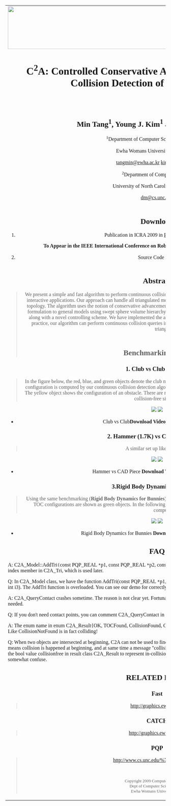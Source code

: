 <div>
<table cellpadding='0' width='930' border='0' cellspacing='0'>
<tr>
<td align='center' height='50'>
<img src='http://graphics.ewha.ac.kr/C2A/figs/models.jpg' border='0' width='938' height='134'>
<p align='center'><font face='verdana'><font face='verdana'>
<h1>C<sup>2</sup>A: Controlled Conservative Advancement for Continuous Collision Detection of Polygonal Models</h1>
<br><br>
<font face='Times New Roman'><font size='3'>
<h2>Min Tang<sup>1</sup>,  Young J. Kim<sup>1</sup> and Dinesh Manocha<sup>2</sup></h2>

<sup>1</sup>Department of Computer Science & Engineering<br>
<br>
Ewha Womans University, Seoul, Korea<br>
<br>
<a href='mailto:tangmin@ewha.ac.kr'>tangmin@ewha.ac.kr</a>  <a href='mailto:kimy@ewha.ac.kr'>kimy@ewha.ac.kr</a>

<sup>2</sup>Department of Computer Science<br>
<br>
University of North Carolina at Chapel Hill<br>
<br>
<a href='mailto:dm@cs.unc.edu'>dm@cs.unc.edu</a>
<br><br>
<h2>Download</h2>

1. Publication in ICRA 2009 in <a href='http://graphics.ewha.ac.kr/C2A/C2A.pdf'>PDF</a>  (698KBytes), <a href='http://graphics.ewha.ac.kr/C2A/bibtex_c2a.txt'>BibTex</a>

<b>To Appear in the IEEE International Conference on Robotics and Automation,  May 12 - 17, Japan, 2009.</b>



2. Source Code in <a href='http://code.google.com/p/c2a-ewha'>C++</a><img src='http://graphics.ewha.ac.kr/C2A/new.gif' />
<br><br>


<p align='left'>
<h2>Abstract</h2>

<blockquote>We present a simple and fast algorithm to perform continuous collision detection between polygonal models undergoing rigid motion for interactive applications. Our approach can handle all triangulated models and makes no assumption about the underlying geometry and topology. The algorithm uses the notion of conservative advancement (CA), originally developed for convex polytopes. We extend this formulation to general models using swept sphere volume hierarchy and present a compact formulation to compute the motion bounds along with a novel controlling scheme. We have implemented the algorithm and highlight its performance on various benchmarks. In practice, our algorithm can perform continuous collision queries in few milli-seconds on models composed of tens of thousands of triangles.<br>
<br>
<h2>Benchmarking Scenarios</h2></blockquote>

<h3>1. Club vs Club (104.8K)</h3>
<blockquote>In the figure below, the red, blue, and green objects denote the club model at initial, final and TOC configurations respectively. The TOC configuration is computed by our continuous collision detection algorithm after linearly interpolating the initial and final configurations. The yellow object shows the configuration of an obstacle. There are more than 200 simulation steps in the benchmark, and in all trials no collision-free situation exists.</blockquote>

<img src='http://graphics.ewha.ac.kr/C2A/figs/Club.jpg' />

<img src='http://graphics.ewha.ac.kr/C2A/figs/timing%20of%20Club.jpg' />

<ul><li>Club vs Club<b>Download Video in WMV <a href='http://graphics.ewha.ac.kr/C2A/Videos/club.wmv'><img src='http://graphics.ewha.ac.kr/C2A/figs/WM.gif' /></a> (0.7MBytes)</b></li></ul>

<h3>2. Hammer (1.7K) vs CAD Piece (2.6K)</h3>
<blockquote>A similar set up like the benchmark 1.</blockquote>

<img src='http://graphics.ewha.ac.kr/C2A/figs/hammer.jpg' />

<img src='http://graphics.ewha.ac.kr/C2A/figs/timing%20of%20hammer.jpg' />

<ul><li>Hammer vs CAD Piece <b>Download Video in WMV <a href='http://graphics.ewha.ac.kr/C2A/Videos/hammer&cad.wmv'><img src='http://graphics.ewha.ac.kr/C2A/figs/WM.gif' /></a>(0.4MBytes)</b></li></ul>

<h3>3.Rigid Body Dynamics for Bunnies</h3>

<blockquote>Using the same benchmarking (<b>Rigid Body Dynamics for Bunnies</b>) setup as FAST: <a href='http://graphics.ewha.ac.kr/FAST/'>http://graphics.ewha.ac.kr/FAST/</a>
In the figure, the TOC configurations are shown as green objects. In the following graph, "<code>*</code>" shows the simulation steps when the TOC should be computed.</blockquote>

<img src='http://graphics.ewha.ac.kr/C2A/figs/dybunny.jpg' />

<img src='http://graphics.ewha.ac.kr/C2A/figs/timing%20of%20dybunny.jpg' />

<ul><li>Rigid Body Dynamics for Bunnies <b>Download Video in WMV  <a href='http://graphics.ewha.ac.kr/C2A/Videos/dybunny.wmv'><img src='http://graphics.ewha.ac.kr/C2A/figs/WM.gif' /></a>(0.5MBytes)</b>
<br></li></ul>

<h2>FAQ</h2>

<p align='left'>A: C2A_Model::AddTri<code>(</code>const PQP_REAL <code>*</code>p1, const PQP_REAL <code>*</code>p2, const PQP_REAL <code>*</code>p3, int id) seems have problems. It does not set the index member in C2A_Tri, which is used later.</p>
<p align='left'>Q: In C2A_Model class, we have the function AddTri(const PQP_REAL <code>*</code>p1, const PQP_REAL <code>*</code>p2, const PQP_REAL <code>*</code>p3, int i, int i1, int i2, int i3). The AddTri function is overloaded. You can see our demo for correctly using.</p>


<p align='left'>A: C2A_QueryContact crashes sometime. The reason is not clear yet. Fortunately I do not need to compute contact point, only contact time is needed.</p>
<p align='left'>Q: If you don't need contact points, you can comment C2A_QueryContact in C2A_Solve function, you will save much timing.</p>


<p align='left'>A: The enum name in enum C2A_Result{OK, TOCFound, CollisionFound, CollisionFree, CollisionNotFound}; seems to be somewhat confusing. Like CollisionNotFound is in fact colliding! </p>
<p align='left'>Q: When two objects are intersected at beginning, C2A can not be used to 	find out collision in the case. The CollisionNotFound is returned, which means collision is happened at beginning, and at same time a message "collision at time 0" will be printf in the screen. As shown in demo, we use the bool value collisionfree in result class C2A_Result to represent in-collision or collision-free. Yes, you are right. The name of labels is somewhat confuse.</p>


<h2>RELATED LINKS</h2>
<h3>Fast</h3>
<blockquote><a href='http://graphics.ewha.ac.kr/FAST/'>http://graphics.ewha.ac.kr/FAST/</a></blockquote>

<h3>CATCH</h3>
<blockquote><a href='http://graphics.ewha.ac.kr/CATCH'>http://graphics.ewha.ac.kr/CATCH</a></blockquote>

<h3>PQP</h3>
<blockquote><a href='http://www.cs.unc.edu/%7Egeom/SSV/index.html'>http://www.cs.unc.edu/%7Egeom/SSV/index.html</a>
<font size='2'>
<br><br><br><br>
Copyright 2009 Computer Graphics Laboratory<br>
Dept of Computer Science & Engineering<br>
Ewha Womans University, Seoul, Korea